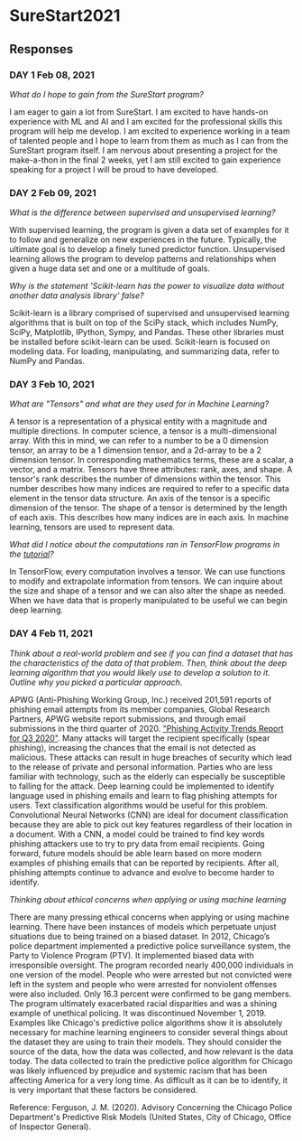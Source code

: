 # SureStart2021

## Responses
### DAY 1 Feb 08, 2021

_What do I hope to gain from the SureStart program?_

  I am eager to gain a lot from SureStart. I am excited to have hands-on experience with ML and AI and I am excited for the professional skills this program will help me develop. I am excited to experience working in a team of talented people and I hope to learn from them as much as I can from the SureStart program itself. I am nervous about presenting a project for the make-a-thon in the final 2 weeks, yet I am still excited to gain experience speaking for a project I will be proud to have developed.

### DAY 2 Feb 09, 2021

_What is the difference between supervised and unsupervised learning?_

  With supervised learning, the program is given a data set of examples for it to follow and generalize on new experiences in the future. Typically, the ultimate goal is to develop a finely tuned predictor function.
Unsupervised learning allows the program to develop patterns and relationships when given a huge data set and one or a multitude of goals.

_Why is the statement 'Scikit-learn has the power to visualize data without another data analysis library' false?_

  Scikit-learn is a library comprised of supervised and unsupervised learning algorithms that is built on top of the SciPy stack, which includes NumPy, SciPy, Matplotlib, IPython, Sympy, and Pandas. These other libraries must be installed before scikit-learn can be used.
Scikit-learn is focused on modeling data. For loading, manipulating, and summarizing data, refer to NumPy and Pandas.

### DAY 3 Feb 10, 2021

_What are "Tensors" and what are they used for in Machine Learning?_

  A tensor is a representation of a physical entity with a magnitude and multiple directions. 
In computer science, a tensor is a multi-dimensional array. With this in mind, we can refer to a number to be a 0 dimension tensor, an array to be a 1 dimension tensor, and a 2d-array to be a 2 dimension tensor. In corresponding mathematics terms, these are a scalar, a vector, and a matrix.
  Tensors have three attributes: rank, axes, and shape. A tensor's rank describes the number of dimensions within the tensor. This number describes how many indices are required to refer to a specific data element in the tensor data structure. An axis of the tensor is a specific dimension of the tensor. The shape of a tensor is determined by the length of each axis. This describes how many indices are in each axis.
  In machine learning, tensors are used to represent data.

_What did I notice about the computations ran in TensorFlow programs in the [tutorial](https://www.datacamp.com/community/tutorials/tensorflow-tutorial)?_

  In TensorFlow, every computation involves a tensor. We can use functions to modify and extrapolate information from tensors. We can inquire about the size and shape of a tensor and we can also alter the shape as needed.
When we have data that is properly manipulated to be useful we can begin deep learning.
  
### DAY 4 Feb 11, 2021

_Think about a real-world problem and see if you can find a dataset that has the
characteristics of the data of that problem. Then, think about the deep learning
algorithm that you would likely use to develop a solution to it. Outline why you
picked a particular approach._

APWG (Anti-Phishing Working Group, Inc.) received 201,591 reports of phishing email attempts from its member companies, Global Research Partners, APWG website report submissions, and through email submissions in the third quarter of 2020. ["Phishing Activity Trends Report for Q3 2020"](https://docs.apwg.org/reports/apwg_trends_report_q3_2020.pdf). 
Many attacks will target the recipient specifically (spear phishing), increasing the chances that the email is not detected as malicious. These attacks can result in huge breaches of security which lead to the release of private and personal information. Parties who are less familiar with technology, such as the elderly can especially be susceptible to falling for the attack. 
Deep learning could be implemented to identify language used in phishing emails and learn to flag phishing attempts for users. Text classification algorithms would be useful for this problem. Convolutional Neural Networks (CNN) are ideal for document classification because they are able to pick out key features regardless of their location in a document. With a CNN, a model could be trained to find key words phishing attackers use to try to pry data from email recipients. Going forward, future models should be able learn based on more modern examples of phishing emails that can be reported by recipients. After all, phishing attempts continue to advance and evolve to become harder to identify.

_Thinking about ethical concerns when applying or using machine learning_

There are many pressing ethical concerns when applying or using machine learning. There have been instances of models which perpetuate unjust situations due to being trained on a biased dataset.
In 2012, Chicago’s police department implemented a predictive police surveillance system, the Party to Violence Program (PTV). It implemented biased data with irresponsible oversight. The program recorded nearly 400,000 individuals in one version of the model. People who were arrested but not convicted were left in the system and people who were arrested for nonviolent offenses were also included. Only 16.3 percent were confirmed to be gang members. The program ultimately exacerbated racial disparities and was a shining example of unethical policing. It was discontinued November 1, 2019.
Examples like Chicago's predictive police algorithms show it is absolutely necessary for machine learning engineers to consider several things about the dataset they are using to train their models. They should consider the source of the data, how the data was collected, and how relevant is the data today. The data collected to train the predictive police algorithm for Chicago was likely influenced by prejudice and systemic racism that has been affecting America for a very long time. As difficult as it can be to identify, it is very important that these factors be considered.

Reference:
Ferguson, J. M. (2020). Advisory Concerning the Chicago Police Department's Predictive Risk Models (United States, City of Chicago, Office of Inspector General).

